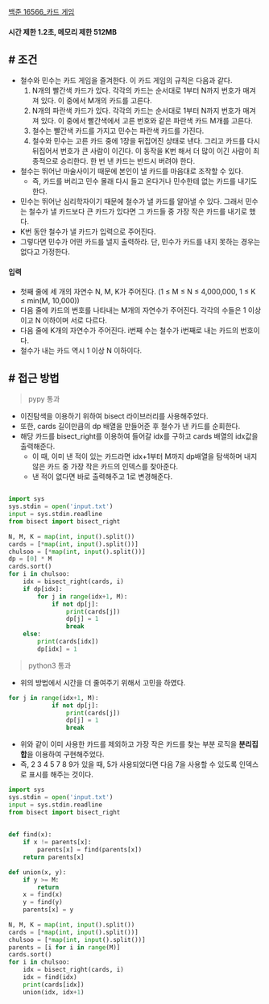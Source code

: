
[백준 16566_카드 게임](https://www.acmicpc.net/problem/16566)


#### **시간 제한 1.2초, 메모리 제한 512MB**

## **# 조건**

- 철수와 민수는 카드 게임을 즐겨한다. 이 카드 게임의 규칙은 다음과 같다.
	1.  N개의 빨간색 카드가 있다. 각각의 카드는 순서대로 1부터 N까지 번호가 매겨져 있다. 이 중에서 M개의 카드를 고른다.
	2.  N개의 파란색 카드가 있다. 각각의 카드는 순서대로 1부터 N까지 번호가 매겨져 있다. 이 중에서 빨간색에서 고른 번호와 같은 파란색 카드 M개를 고른다.
	3.  철수는 빨간색 카드를 가지고 민수는 파란색 카드를 가진다.
	4.  철수와 민수는 고른 카드 중에 1장을 뒤집어진 상태로 낸다. 그리고 카드를 다시 뒤집어서 번호가 큰 사람이 이긴다. 이 동작을 K번 해서 더 많이 이긴 사람이 최종적으로 승리한다. 한 번 낸 카드는 반드시 버려야 한다.
- 철수는 뛰어난 마술사이기 때문에 본인이 낼 카드를 마음대로 조작할 수 있다. 
	- 즉, 카드를 버리고 민수 몰래 다시 들고 온다거나 민수한테 없는 카드를 내기도 한다.
- 민수는 뛰어난 심리학자이기 때문에 철수가 낼 카드를 알아낼 수 있다. 그래서 민수는 철수가 낼 카드보다 큰 카드가 있다면 그 카드들 중 가장 작은 카드를 내기로 했다.
- K번 동안 철수가 낼 카드가 입력으로 주어진다. 
- 그렇다면 민수가 어떤 카드를 낼지 출력하라. 단, 민수가 카드를 내지 못하는 경우는 없다고 가정한다.



#### **입력**
- 첫째 줄에 세 개의 자연수 N, M, K가 주어진다. (1 ≤ M ≤ N ≤ 4,000,000, 1 ≤ K ≤ min(M, 10,000))
- 다음 줄에 카드의 번호를 나타내는 M개의 자연수가 주어진다. 각각의 수들은 1 이상이고 N 이하이며 서로 다르다.
- 다음 줄에 K개의 자연수가 주어진다. i번째 수는 철수가 i번째로 내는 카드의 번호이다. 
- 철수가 내는 카드 역시 1 이상 N 이하이다.



## **# 접근 방법**

> pypy 통과


- 이진탐색을 이용하기 위하여 bisect 라이브러리를 사용해주었다.
- 또한, cards 길이만큼의 dp 배열을 만들어준 후 철수가 낸 카드를 순회한다.
- 해당 카드를 bisect_right를 이용하여 들어갈 idx를 구하고 cards 배열의 idx값을 출력해준다.
	- 이 때, 이미 낸 적이 있는 카드라면 idx+1부터 M까지 dp배열을 탐색하며 내지 않은 카드 중 가장 작은 카드의 인덱스를 찾아준다.
	- 낸 적이 없다면 바로 출력해주고 1로 변경해준다.

```python

import sys  
sys.stdin = open('input.txt')  
input = sys.stdin.readline  
from bisect import bisect_right  
  
N, M, K = map(int, input().split())  
cards = [*map(int, input().split())]  
chulsoo = [*map(int, input().split())]  
dp = [0] * M  
cards.sort()  
for i in chulsoo:  
    idx = bisect_right(cards, i)  
    if dp[idx]:  
        for j in range(idx+1, M):  
            if not dp[j]:  
                print(cards[j])  
                dp[j] = 1  
                break  
    else:  
        print(cards[idx])  
        dp[idx] = 1
```



> python3 통과

- 위의 방법에서 시간을 더 줄여주기 위해서 고민을 하였다.

```python
for j in range(idx+1, M):  
            if not dp[j]:  
                print(cards[j])  
                dp[j] = 1  
                break 
```

- 위와 같이 이미 사용한 카드를 제외하고 가장 작은 카드를 찾는 부분 로직을 **분리집합**을 이용하여 구현해주었다.
- 즉, 2 3 4 5 7 8 9가 있을 때, 5가 사용되었다면 다음 7을 사용할 수 있도록 인덱스로 표시를 해주는 것이다.

```python
import sys  
sys.stdin = open('input.txt')  
input = sys.stdin.readline  
from bisect import bisect_right  
  
  
def find(x):  
    if x != parents[x]:  
        parents[x] = find(parents[x])  
    return parents[x]  
  
def union(x, y):  
    if y >= M:  
        return  
    x = find(x)  
    y = find(y)  
    parents[x] = y  
  
N, M, K = map(int, input().split())  
cards = [*map(int, input().split())]  
chulsoo = [*map(int, input().split())]  
parents = [i for i in range(M)]  
cards.sort()  
for i in chulsoo:  
    idx = bisect_right(cards, i)  
    idx = find(idx)  
    print(cards[idx])  
    union(idx, idx+1)
```